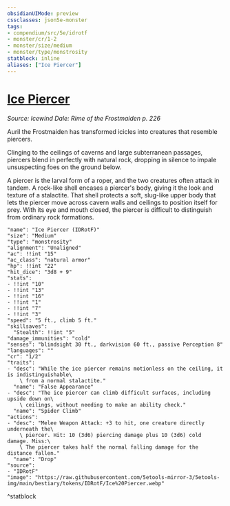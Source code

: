 ```yaml
---
obsidianUIMode: preview
cssclasses: json5e-monster
tags:
- compendium/src/5e/idrotf
- monster/cr/1-2
- monster/size/medium
- monster/type/monstrosity
statblock: inline
aliases: ["Ice Piercer"]
---
```

# [Ice Piercer](Mechanics\bestiary\monstrosity/ice-piercer-idrotf.md)
*Source: Icewind Dale: Rime of the Frostmaiden p. 226*  

Auril the Frostmaiden has transformed icicles into creatures that resemble piercers.

Clinging to the ceilings of caverns and large subterranean passages, piercers blend in perfectly with natural rock, dropping in silence to impale unsuspecting foes on the ground below.

A piercer is the larval form of a roper, and the two creatures often attack in tandem. A rock-like shell encases a piercer's body, giving it the look and texture of a stalactite. That shell protects a soft, slug-like upper body that lets the piercer move across cavern walls and ceilings to position itself for prey. With its eye and mouth closed, the piercer is difficult to distinguish from ordinary rock formations.

```statblock
"name": "Ice Piercer (IDRotF)"
"size": "Medium"
"type": "monstrosity"
"alignment": "Unaligned"
"ac": !!int "15"
"ac_class": "natural armor"
"hp": !!int "22"
"hit_dice": "3d8 + 9"
"stats":
- !!int "10"
- !!int "13"
- !!int "16"
- !!int "1"
- !!int "7"
- !!int "3"
"speed": "5 ft., climb 5 ft."
"skillsaves":
  "Stealth": !!int "5"
"damage_immunities": "cold"
"senses": "blindsight 30 ft., darkvision 60 ft., passive Perception 8"
"languages": ""
"cr": "1/2"
"traits":
- "desc": "While the ice piercer remains motionless on the ceiling, it is indistinguishable\
    \ from a normal stalactite."
  "name": "False Appearance"
- "desc": "The ice piercer can climb difficult surfaces, including upside down on\
    \ ceilings, without needing to make an ability check."
  "name": "Spider Climb"
"actions":
- "desc": "Melee Weapon Attack: +3 to hit, one creature directly underneath the\
    \ piercer. Hit: 10 (3d6) piercing damage plus 10 (3d6) cold damage. Miss:\
    \ The piercer takes half the normal falling damage for the distance fallen."
  "name": "Drop"
"source":
- "IDRotF"
"image": "https://raw.githubusercontent.com/5etools-mirror-3/5etools-img/main/bestiary/tokens/IDRotF/Ice%20Piercer.webp"
```
^statblock